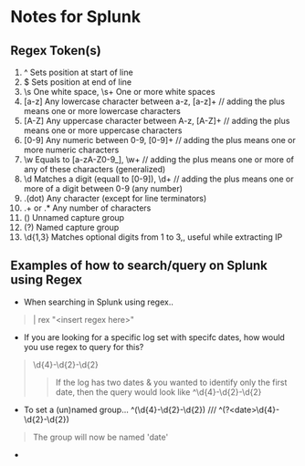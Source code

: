 # Notes for Splunk
## Regex Token(s)
1. ^ Sets position at start of line
2. $ Sets position at end of line
3. \s One white space, \s+ One or more white spaces
4. [a-z] Any lowercase character between a-z, [a-z]+  // adding the plus means one or more lowercase characters
5. [A-Z] Any uppercase character between A-z, [A-Z]+  // adding the plus means one or more uppercase characters
6. [0-9] Any numeric between 0-9, [0-9]+  // adding the plus means one or more numeric characters
7. \w Equals to [a-zA-Z0-9_], \w+  // adding the plus means one or more of any of these characters (generalized)
8. \d Matches a digit (equall to [0-9]), \d+ // adding the plus means one or more of a digit between 0-9 (any number)
9. .(dot) Any character (except for line terminators)
10. .+ or .* Any number of characters
11. () Unnamed capture group
12. (?<filed1>) Named capture group
13. \d{1,3} Matches optional digits from 1 to 3,, useful while extracting IP

## Examples of how to search/query on Splunk using Regex
- When searching in Splunk using regex..
> | rex "\<insert regex here\>"
- If you are looking for a specific log set with specifc dates, how would you use regex to query for this?
> \d{4}-\d{2}-\d{2}
>> If the log has two dates \& you wanted to identify only the first date, then the query would look like ^\d{4}-\d{2}-\d{2}
- To set a (un)named group... ^(\d{4}-\d{2}-\d{2})  /// ^(?\<date\>\d{4}-\d{2}-\d{2})
> The group will now be named 'date'
- 
